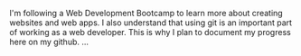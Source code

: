 I'm following a Web Development Bootcamp to learn more about creating websites and web apps. I also understand that using git is an important part of working as a web developer. This is why I plan to document my progress here on my github. ...
